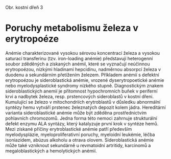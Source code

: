 <div class="w3-row">
<div class="w3-half w3-center">

Obr. kostní dřeň 3

</div>
<div class="w3-half w3-justify w3-padding">

# Poruchy metabolismu železa v erytropoéze

Anémie charakterizované vysokou sérovou koncentrací železa a vysokou saturací transferinu (tzv. iron-loading anémie) představují heterogenní soubor zděděných a získaných anémií, které se vyznačují neúčinnou erytropoézou, nízkými hladinami hepcidinu, nadměrnou absorpcí železa v duodenu a sekundárním přetížením železem. Příkladem anémií s defektní erytropoézou je sideroblastická anémie, vrozené dyserytropoetické anémie nebo myelodysplastické syndromy nízkého stupně. Diagnostickým znakem sideroblastických anemií je přítomnost hypochromních buňek v periferní krvi a nadbytek železa, resp. prstencových sideroblastů v kostní dřeni. Kumulující se železo v mitochondriích erytroblastů v důsledku abnormální syntézy hemu vytváří prstenec železnatých depozit kolem jádra. Hereditární varianta sideroblastické anémie může být zděděna prostřednictvím pohlavních chromozomů. Jedna forma této nemoci zahrnuje strukturální defekt enzymu ALA syntázy, který katalyzuje první krok v syntéze hemů. Mezi získané příčiny erytroblastické anémie patří především myelodysplázie, myeloproliferativní poruchy, myeloidní leukémie, léčba isoniazidem, abúzus alkoholu a otrava olovem. Sideroblastická anémie může také vzniknout sekundárně u revmatoidní artritidy, karcinomů a megaloblastických a hemolytických anémií.

</div>
</div>